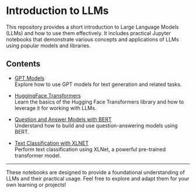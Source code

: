# Introduction to LLMs

This repository provides a short introduction to Large Language Models (LLMs) and how to use them effectively. It includes practical Jupyter notebooks that demonstrate various concepts and applications of LLMs using popular models and libraries.

## Contents

- [GPT Models](GPT%20Models.ipynb)  
  Explore how to use GPT models for text generation and related tasks.  

- [HuggingFace Transformers](HuggingFace%20Transformers.ipynb)  
  Learn the basics of the Hugging Face Transformers library and how to leverage it for working with LLMs.  

- [Question and Answer Models with BERT](Question%20and%20answer%20models%20with%20BERT.ipynb)  
  Understand how to build and use question-answering models using BERT.  

- [Text Classification with XLNET](Text%20classification%20with%20XLNET.ipynb)  
  Perform text classification using XLNet, a powerful pre-trained transformer model.  

---

These notebooks are designed to provide a foundational understanding of LLMs and their practical usage. Feel free to explore and adapt them for your own learning or projects!
